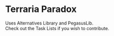 # Terraria Paradox
Uses Alternatives Library and PegasusLib.   
Check out the Task Lists if you wish to contribute.